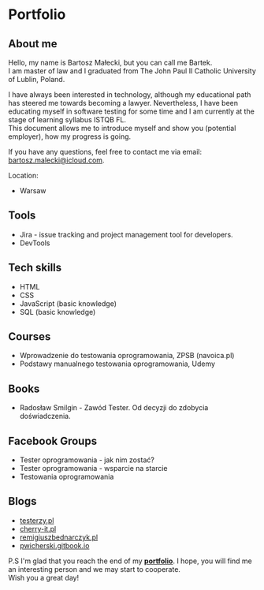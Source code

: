# Portfolio

## About me

Hello, my name is Bartosz Małecki, but you can call me Bartek. <br>I am master of law and I graduated from The John Paul II Catholic University of Lublin, Poland. <br>

I have always been interested in technology, although my educational path has steered me towards becoming a lawyer. Nevertheless, I have been educating myself in software testing for some time and
I am currently at the stage of learning syllabus ISTQB FL. <br>
This document allows me to introduce myself and show you (potential employer), how my progress is going. 

If you have any questions, feel free to contact me via email: bartosz.malecki@icloud.com.

Location:
* Warsaw

## Tools

 * Jira - issue tracking and project management tool for developers.
 * DevTools

## Tech skills

 * HTML
 * CSS
 * JavaScript (basic knowledge)
 * SQL (basic knowledge)

## Courses

 * Wprowadzenie do testowania oprogramowania, ZPSB (navoica.pl)
 * Podstawy manualnego testowania oprogramowania, Udemy  
  
## Books

 * Radosław Smilgin - Zawód Tester. Od decyzji do zdobycia doświadczenia.

## Facebook Groups

 * Tester oprogramowania - jak nim zostać?
 * Tester oprogramowania - wsparcie na starcie
 * Testowania oprogramowania

## Blogs

 * [testerzy.pl](https://testerzy.pl/)
 * [cherry-it.pl](http://cherry-it.pl/)
 * [remigiuszbednarczyk.pl](https://remigiuszbednarczyk.pl/)
 * [pwicherski.gitbook.io](https:///pwicherski.gitbook.io)

P.S I'm glad that you reach the end of my <b><a href="https://github.com/maleckibartosz/Portfolio">portfolio</a></b>. I hope, you will find me an interesting person and we may start to cooperate. <br> Wish you a great day!
